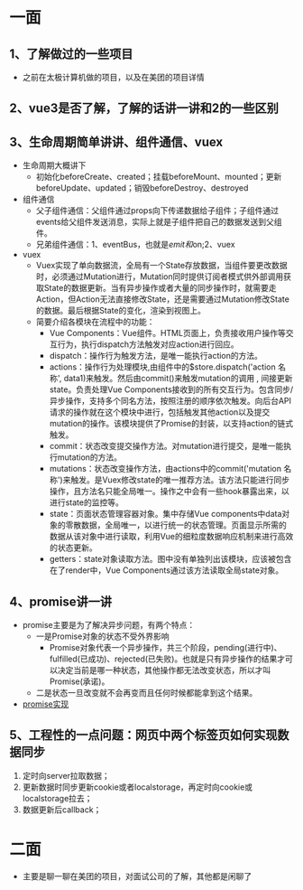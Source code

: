 # 一面

## 1、了解做过的一些项目
+ 之前在太极计算机做的项目，以及在美团的项目详情

## 2、vue3是否了解，了解的话讲一讲和2的一些区别

## 3、生命周期简单讲讲、组件通信、vuex
+ 生命周期大概讲下
  + 初始化beforeCreate、created；挂载beforeMount、mounted；更新beforeUpdate、updated；销毁beforeDestroy、destroyed
+ 组件通信
  + 父子组件通信：父组件通过props向下传递数据给子组件；子组件通过events给父组件发送消息，实际上就是子组件把自己的数据发送到父组件。
  + 兄弟组件通信：1、eventBus，也就是$emit和$on;2、vuex
+ vuex
  + Vuex实现了单向数据流，全局有一个State存放数据，当组件要更改数据时，必须通过Mutation进行，Mutation同时提供订阅者模式供外部调用获取State的数据更新。当有异步操作或者大量的同步操作时，就需要走Action，但Action无法直接修改State，还是需要通过Mutation修改State的数据。最后根据State的变化，渲染到视图上。
  + 简要介绍各模块在流程中的功能：
    + Vue Components：Vue组件。HTML页面上，负责接收用户操作等交互行为，执行dispatch方法触发对应action进行回应。
    + dispatch：操作行为触发方法，是唯一能执行action的方法。
    + actions：操作行为处理模块,由组件中的$store.dispatch('action 名称', data1)来触发。然后由commit()来触发mutation的调用 , 间接更新 state。负责处理Vue Components接收到的所有交互行为。包含同步/异步操作，支持多个同名方法，按照注册的顺序依次触发。向后台API请求的操作就在这个模块中进行，包括触发其他action以及提交mutation的操作。该模块提供了Promise的封装，以支持action的链式触发。
    + commit：状态改变提交操作方法。对mutation进行提交，是唯一能执行mutation的方法。
    + mutations：状态改变操作方法，由actions中的commit('mutation 名称')来触发。是Vuex修改state的唯一推荐方法。该方法只能进行同步操作，且方法名只能全局唯一。操作之中会有一些hook暴露出来，以进行state的监控等。
    + state：页面状态管理容器对象。集中存储Vue components中data对象的零散数据，全局唯一，以进行统一的状态管理。页面显示所需的数据从该对象中进行读取，利用Vue的细粒度数据响应机制来进行高效的状态更新。
    + getters：state对象读取方法。图中没有单独列出该模块，应该被包含在了render中，Vue Components通过该方法读取全局state对象。

## 4、promise讲一讲
+ promise主要是为了解决异步问题，有两个特点：
  + 一是Promise对象的状态不受外界影响
    + Promise对象代表一个异步操作，共三个阶段，pending(进行中)、fulfilled(已成功)、rejected(已失败)。也就是只有异步操作的结果才可以决定当前是哪一种状态，其他操作都无法改变状态，所以才叫Promise(承诺)。
  + 二是状态一旦改变就不会再变而且任何时候都能拿到这个结果。
+ [promise实现](https://www.jianshu.com/p/b63b6485ee7e)

## 5、工程性的一点问题：网页中两个标签页如何实现数据同步

1. 定时向server拉取数据；
2. 更新数据时同步更新cookie或者localstorage，再定时向cookie或localstorage拉去；
3. 数据更新后callback；

# 二面
+  主要是聊一聊在美团的项目，对面试公司的了解，其他都是闲聊了